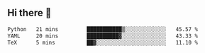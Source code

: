 ## Hi there 👋

<!--START_SECTION:waka-->

```txt
Python   21 mins         ███████████▒░░░░░░░░░░░░░   45.57 %
YAML     20 mins         ██████████▓░░░░░░░░░░░░░░   43.33 %
TeX      5 mins          ██▓░░░░░░░░░░░░░░░░░░░░░░   11.10 %
```

<!--END_SECTION:waka-->

<!--
**OliverShang/OliverShang** is a ✨ _special_ ✨ repository because its `README.md` (this file) appears on your GitHub profile.

Here are some ideas to get you started:

- 🔭 I’m currently working on ...
- 🌱 I’m currently learning ...
- 👯 I’m looking to collaborate on ...
- 🤔 I’m looking for help with ...
- 💬 Ask me about ...
- 📫 How to reach me: ...
- 😄 Pronouns: ...
- ⚡ Fun fact: ...
-->
